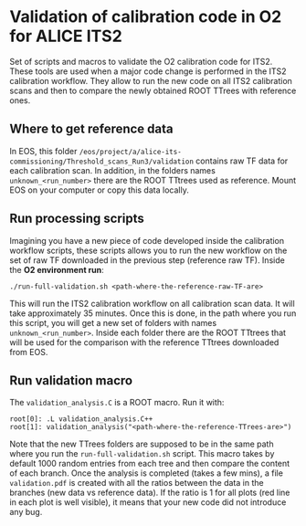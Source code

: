 # Validation of calibration code in O2 for ALICE ITS2
Set of scripts and macros to validate the O2 calibration code for ITS2. These tools are used when a major code change is performed in the ITS2 calibration workflow. They allow to run the new code on all ITS2 calibration scans and then to compare the newly obtained ROOT TTrees with reference ones. 

## Where to get reference data 
In EOS, this folder `/eos/project/a/alice-its-commissioning/Threshold_scans_Run3/validation` contains raw TF data for each calibration scan. In addition, in the folders names `unknown_<run_number>` there are the ROOT TTtrees used as reference. Mount EOS on your computer or copy this data locally. 

## Run processing scripts
Imagining you have a new piece of code developed inside the calibration workflow scripts, these scripts allows you to run the new workflow on the set of raw TF downloaded in the previous step (reference raw TF). 
Inside the **O2 environment run**:

```
./run-full-validation.sh <path-where-the-reference-raw-TF-are>
```

This will run the ITS2 calibration workflow on all calibration scan data. It will take approximately 35 minutes. Once this is done, in the path where you run this script, you will get a new set of folders with names `unknown_<run_number>`. Inside each folder there are the ROOT TTtrees that will be used for the comparison with the reference TTtrees downloaded from EOS. 

## Run validation macro
The `validation_analysis.C` is a ROOT macro. Run it with:

```
root[0]: .L validation_analysis.C++
root[1]: validation_analysis("<path-where-the-reference-TTrees-are>")
```

Note that the new TTrees folders are supposed to be in the same path where you run the `run-full-validation.sh` script. 
This macro takes by default 1000 random entries from each tree and then compare the content of each branch. Once the analysis is completed (takes a few mins), a file `validation.pdf` is created with all the ratios between the data in the branches (new data vs reference data). If the ratio is 1 for all plots (red line in each plot is well visible), it means that your new code did not introduce any bug. 

